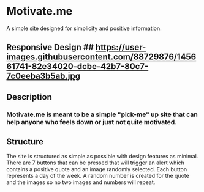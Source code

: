 # Motivate.me #

A simple site designed for simplicity and positive information.

## Responsive Design ## https://user-images.githubusercontent.com/88729876/145661741-82e34020-dcbe-42b7-80c7-7c0eeba3b5ab.jpg

## Description ##

### Motivate.me is meant to be a simple "pick-me" up site that can help anyone who feels down or just not quite motivated.

## Structure ##

The site is structured as simple as possible with design features as minimal. 
There are 7 buttons that can be pressed that will trigger an alert which contains a positive quote and an image randomly selected.
Each button represents a day of the week.
A random number is created for the quote and the images so no two images and numbers will repeat.

